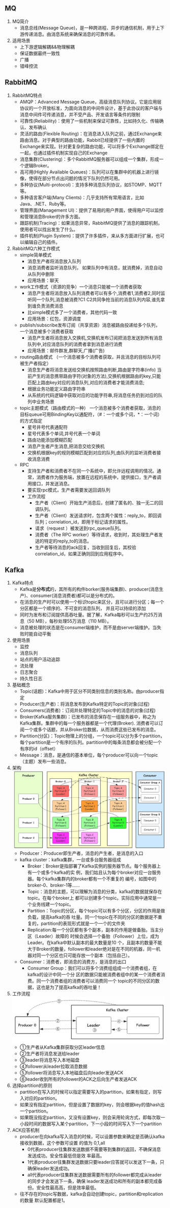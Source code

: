 ## MQ
1. MQ简介
   - 消息总线(Message Queue)，是一种跨进程、异步的通信机制，用于上下游传递消息。由消息系统来确保消息的可靠传递。
2. 适用场景
   - 上下游逻辑解耦&&物理解耦
   - 保证数据最终一致性
   - 广播
   - 错峰控流
## RabbitMQ
1. RabbitMQ特点
   - AMQP：Advanced Message Queue，高级消息队列协议。它是应用层协议的一个开放标准，为面向消息的中间件设计，基于此协议的客户端与消息中间件可传递消息，并不受产品、开发语言等条件的限制
   - 可靠性(Reliability)：使用了一些机制来保证可靠性，比如持久化、传输确认、发布确认
   - 灵活的路由(Flexible Routing)：在消息进入队列之前，通过Exchange来路由消息。对于典型的路由功能，Rabbit已经提供了一些内置的Exchange来实现。针对更复杂的路由功能，可以将多个Exchange绑定在一起，也通过插件机制实现自己的Exchange
   - 消息集群(Clustering)：多个RabbitMQ服务器可以组成一个集群，形成一个逻辑Broker。
   - 高可用(Highly Available Queues)：队列可以在集群中的机器上进行镜像，使得在部分节点出问题的情况下队列仍然可用。
   - 多种协议(Multi-protocol)：支持多种消息队列协议，如STOMP、MQTT等。
   - 多种语言客户端(Many Clients)：几乎支持所有常用语言，比如Java、.NET、Ruby等。
   - 管理界面(Management UI)：提供了易用的用户界面，使得用户可以监控和管理消息Broker的许多方面。
   - 跟踪机制(Tracing)：如果消息异常，RabbitMQ提供了消息的跟踪机制，使用者可以找出发生了什么。
   - 插件机制(Plugin System)：提供了许多插件，来从多方面进行扩展，也可以编辑自己的插件。
2. RabbitMQ六种工作模式
   - simple简单模式
     - 消息生产者将消息放入队列
     - 消息消费者监听消息队列， 如果队列中有消息，就消费掉，消息自动从队列中删除
     - 应用场景：聊天
   - work工作模式（资源的竞争）一个消息只能被一个消费者获取
     - 消息产生者将消息放入队列消费者可以有多个,消费者1,消费者2,同时监听同一个队列,消息被消费?C1 C2共同争抢当前的消息队列内容,谁先拿到谁负责消费消息
     - 比simple模式多了一个消费者，其他代码一致
     - 应用场景：红包，资源调度
   - publish/subscribe发布订阅（共享资源）消息被路由投递给多个队列， 一个消息被多个消费者获取
     - 消息产生者将消息放入交换机,交换机发布订阅把消息发送到所有消息队列中,对应消息队列的消费者拿到消息进行消费
     - 应用场景：邮件群发,群聊天,广播(广告)
   - routing路由模式 （一个消息被多个消费者获取，并且消息的目标队列可被生产者指定）
     - 消息生产者将消息发送给交换机按照路由判断,路由是字符串(info) 当前产生的消息携带路由字符(对象的方法),交换机根据路由的key,只能匹配上路由key对应的消息队列,对应的消费者才能消费消息;
     - 根据业务功能定义路由字符串
     - 从系统的代码逻辑中获取对应的功能字符串,将消息任务扔到对应的队列中业务场景
   - topic主题模式（路由模式的一种） 一个消息被多个消费者获取，消息的目标queue可用BindingKey以通配符，（#：一个或多个词，*：一个词）的方式指定
     - 星号井号代表通配符
     - 星号代表多个单词,井号代表一个单词
     - 路由功能添加模糊匹配
     - 消息产生者产生消息,把消息交给交换机
     - 交换机根据key的规则模糊匹配到对应的队列,由队列的监听消费者接收消息消费
   - RPC
     - 支持生产者和消费者不在同一个系统中，即允许远程调用的情况。通常，消费者作为服务端，放置在远程的系统中，提供接口，生产者调用接口，并发送消息。
     - 要实现rpc模式，生产者需要发送回调队列
     - 工作流程
       - 生产者（Client）开始生产消息后，创建了匿名的、独一无二的回调队列。 
       - 生产者（Client）发送请求时，包含两个属性：reply_to，即回调队列；correlation_id，即用于标记请求的属性。 
       - 请求（request ）被发送到rpc_queue队列。 
       - 消费者（The RPC worker）等待请求，收到时，其处理生产者发送的特定的reply_to的消息。 
       - 生产者等待消息的ack回复，当收到回复后，其校验correlation_id，如果正确则回到应用程序中。

## Kafka
1. Kafka特点
   - Kafka是**分布式**的，其所有的构件borker(服务端集群)、producer(消息生产)、consumer(消息消费者)都可以是分布式的。
   - 在消息的生产时可以使用一个标识topic来区分，且可以进行分区；每一个分区都是一个顺序的、不可变的消息队列， 并且可以持续的添加
   - 同时为发布和订阅提供高吞吐量。据了解，Kafka每秒可以生产约25万消息（50 MB），每秒处理55万消息（110 MB）。
   - 消息被处理的状态是在consumer端维护，而不是由server端维护。当失败时能自动平衡
2. 使用场景
   - 监控
   - 消息队列
   - 站点的用户活动追踪
   - 流处理
   - 日志聚合
   - 持久性日志
3. 基础概念
   - Topic(话题)：Kafka中用于区分不同类别信息的类别名称。由producer指定
   - Producer(生产者)：将消息发布到Kafka特定的Topic的对象(过程)
   - Consumers(消费者)：订阅并处理特定的Topic中的消息的对象(过程)
   - Broker(Kafka服务集群)：已发布的消息保存在一组服务器中，称之为Kafka集群。集群中的每一个服务器都是一个代理(Broker). 消费者可以订阅一个或多个话题，并从Broker拉数据，从而消费这些已发布的消息。
   - Partition(分区)：Topic物理上的分组，一个topic可以分为多个partition，每个partition是一个有序的队列。partition中的每条消息都会被分配一个有序的id（offset）
   - Message：消息，是通信的基本单位，每个producer可以向一个topic（主题）发布一些消息。
4. 架构
![img_12.png](img_12.png)
   - Producer：Producer即生产者，消息的产生者，是消息的⼊口
   - kafka cluster：kafka集群，一台或多台服务器组成
     - Broker：Broker是指部署了Kafka实例的服务器节点。每个服务器上有一个或多个kafka的实 例，我们姑且认为每个broker对应一台服务器。每个kafka集群内的broker都有一个不重复的 编号，如图中的broker-0、broker-1等……
     - Topic：消息的主题，可以理解为消息的分类，kafka的数据就保存在topic。在每个broker上 都可以创建多个topic。实际应用中通常是一个业务线建一个topic。
     - Partition：Topic的分区，每个topic可以有多个分区，分区的作用是做负载，提高kafka的吞 吐量。同一个topic在不同的分区的数据是不重复的，partition的表现形式就是一个一个的⽂件夹
     - Replication:每一个分区都有多个副本，副本的作用是做备胎。当主分区（Leader）故障的 时候会选择一个备胎（Follower）上位，成为Leader。在kafka中默认副本的最大数量是10 个，且副本的数量不能大于Broker的数量，follower和leader绝对是在不同的机器，同一机 器对同一个分区也只可能存放一个副本（包括自己）。
   - Consumer：消费者，即消息的消费方，是消息的出口
     - Consumer Group：我们可以将多个消费组组成一个消费者组，在kafka的设计中同一个分 区的数据只能被消费者组中的某一个消费者消费。同一个消费者组的消费者可以消费同一个 topic的不同分区的数据，这也是为了提高kafka的吞吐量！
5. 工作流程
![img_13.png](img_13.png)
   - ①⽣产者从Kafka集群获取分区leader信息 
   - ②⽣产者将消息发送给leader
   - ③leader将消息写入本地磁盘
   - ④follower从leader拉取消息数据
   - ⑤follower将消息写入本地磁盘后向leader发送ACK
   - ⑥leader收到所有的follower的ACK之后向生产者发送ACK
6. 选择partition的原则
   - partition在写入的时候可以指定需要写入的partition，如果有指定，则写入对应的partition。
   - 如果没有指定partition，但是设置了数据的key，则会根据key的值hash出一个partition。
   - 如果既没指定partition，又没有设置key，则会采用轮询⽅式，即每次取一小段时间的数据写入某个partition，下一小段的时间写入下一个partition
7. ACK应答机制
   - producer在向kafka写入消息的时候，可以设置参数来确定是否确认kafka接收到数据，这个参数可设置 的值为 0,1,all
     - 0代表producer往集群发送数据不需要等到集群的返回，不确保消息发送成功。安全性最低但是效 率最高。
     - 1代表producer往集群发送数据只要leader应答就可以发送下一条，只确保leader发送成功。
     - all代表producer往集群发送数据需要所有的follower都完成从leader的同步才会发送下一条，确保 leader发送成功和所有的副本都完成备份。安全性最⾼高，但是效率最低。
   - 往不存在的topic写数据，kafka会⾃动创建topic，partition和replication的数量 默认配置都是1。
